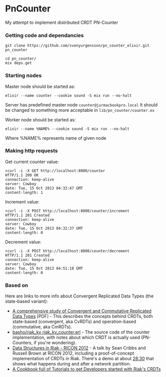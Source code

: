 # PnCounter

My attempt to implement distributed CRDT PN-Counter

### Getting code and dependancies

    git clone https://github.com/svenyurgensson/pn_counter_elixir.git pn_counter

    cd pn_counter/
    mix deps.get

### Starting nodes

Master node should be started as:

    elixir --name counter --cookie sound -S mix run --no-halt

Server has predefined master node `counter@jurmacbookpro.local`
It should be changed to something more acceptable in `lib/pn_counter/counter.ex`

Worker node should be started as:

    elixir --name %NAME% --cookie sound -S mix run --no-halt

Where %NAME% represents name of given node

### Making http requests

Get current counter value:

    >curl -i -X GET http://localhost:8000/counter
    HTTP/1.1 200 OK
    connection: keep-alive
    server: Cowboy
    date: Tue, 15 Oct 2013 04:32:47 GMT
    content-length: 1

Increment value:

    >curl -i -X POST http://localhost:8000/counter/increment
    HTTP/1.1 201 Created
    connection: keep-alive
    server: Cowboy
    date: Tue, 15 Oct 2013 04:32:37 GMT
    content-length: 0

Decrement value:

    >curl -i -X POST http://localhost:8000/counter/decrement
    HTTP/1.1 201 Created
    connection: keep-alive
    server: Cowboy
    date: Tue, 15 Oct 2013 04:51:18 GMT
    content-length: 0


### Based on


Here are links to more info about Convergent Replicated Data Types (the state-based variant):

- [A comprehensive study of Convergent and Commutative Replicated Data Types](http://hal.upmc.fr/docs/00/55/55/88/PDF/techreport.pdf) [PDF] - This describes the concepts behind CRDTs, both state-based (convergent, aka CvRDTs) and operation-based (commutative, aka CmRDTs).
- [basho/riak_kv riak_kv_counter.erl](https://github.com/basho/riak_kv/blob/master/src/riak_kv_counter.erl) - The source code of the counter implementation, with notes about which CRDT is actually used (PN-Counters, if you're wondering).
- [Data Structures in Riak - RICON 2012](http://vimeo.com/52414903) - A talk by Sean Cribbs and Russell Brown at RICON 2012, including a proof-of-concept implementation of CRDTs in Riak. There's a demo at about [28:30](http://vimeo.com/52414903#t=28m37s) that shows what happens during and after a network partition.
- [A Cookbook full of Tutorials to get Developers started with Riak's CRDTs](https://github.com/basho/riak_crdt_cookbook)
